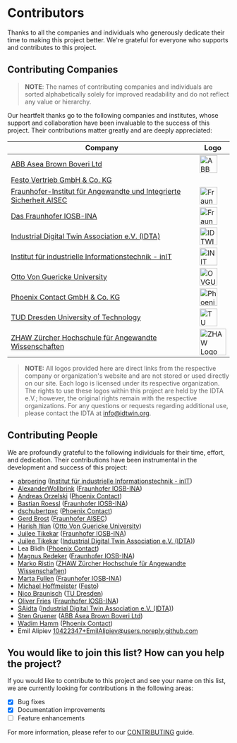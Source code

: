 # Contributors

Thanks to all the companies and individuals who generously dedicate their time to making this project better. We're grateful for everyone who supports and
contributes to this project.

## Contributing Companies

> **NOTE**: The names of contributing companies and individuals are sorted alphabetically solely for improved readability and do not reflect any value or hierarchy.

Our heartfelt thanks go to the following companies and institutes, whose support and collaboration have been invaluable to the success of this project. Their
contributions matter greatly and are deeply appreciated:

| Company                                                                                                 | Logo                                                                                                                                                        |
|---------------------------------------------------------------------------------------------------------|-------------------------------------------------------------------------------------------------------------------------------------------------------------|
| [ABB Asea Brown Boveri Ltd](https://new.abb.com/)                                                       | <img src="https://global.abb/content/dam/abb-etc/commons/abb-logo.svg" alt="ABB Logo" height="40">                                             |
| [Festo Vertrieb GmbH & Co. KG](https://www.festo.com)                                                   |                                         |
| [Fraunhofer-Institut für Angewandte und Integrierte Sicherheit AISEC](https://www.aisec.fraunhofer.de/) | <img src="https://www.aisec.fraunhofer.de/content/dam/aisec/aisec_190x52.gif" alt="Fraunhofer AISEC Logo" height="40">                         |
| [Das Fraunhofer IOSB-INA](https://www.iosb-ina.fraunhofer.de/)                                          | <img src="https://www.iosb-ina.fraunhofer.de/content/dam/iosb/iosb-ina/images/Logo%20IOSB-INA.png" alt="Fraunhofer IOSB-INA Logo" height="40"> |
| [Industrial Digital Twin Association e.V. (IDTA)](https://www.idtwin.org/)                              | <img src="https://industrialdigitaltwin.org/wp-content/themes/idta/vendor/images/idta-logo.png" alt="IDTWIN Logo" height="40">                 |
| [Institut für industrielle Informationstechnik - inIT](https://www.init-owl.de)                         | <img src="https://www.init-owl.de/_assets/b98240e3631bd1ea783947ec89785f58/Img/inIT_2020.svg" alt="INIT OWL Logo" height="40">            |
| [Otto Von Guericke University](https://www.ovgu.de)                                                     | <img src="https://www.ovgu.de/pub/theme/ovgu_min_theme/skin/img/logo_std.png" alt="OVGU Logo" height="40">                                     |
| [Phoenix Contact GmbH & Co. KG](https://www.phoenixcontact.com/)                                        | <img src="https://static.phoenixcontact.com/common/assets/images/signal-chain.svg" alt="Phoenix Contact Logo" height="40">                     |
| [TUD Dresden University of Technology](https://tu-dresden.de/)                                          | <img src="https://tu-dresden.de/tu-dresden/profil/ressourcen/bilder/markenwerte/TUD_Vorschaubilder_Marke_640x430_Logo_2.jpg" alt="TU Dresden Logo" height="40">                                |
| [ZHAW Zürcher Hochschule für Angewandte Wissenschaften](https://www.zhaw.ch/)                           | <img src="https://upload.wikimedia.org/wikipedia/commons/thumb/e/e6/ZHAW_Logo.svg/514px-ZHAW_Logo.svg.png" alt="ZHAW Logo" height="60">        |

> **NOTE:** All logos provided here are direct links from the respective company or organization's website and are not stored or used directly on our site. Each logo is licensed under its respective organization. The rights to use these logos within this project are held by the IDTA e.V.; however, the original rights remain with the respective organizations. For any questions or requests regarding additional use, please contact the IDTA at info@idtwin.org.


## Contributing People

We are profoundly grateful to the following individuals for their time, effort, and dedication. Their contributions have been instrumental in the development
and success of this project:

* [abroering](https://github.com/abroering) ([Institut für industrielle Informationstechnik - inIT](https://www.init-owl.de))
* [AlexanderWollbrink](https://github.com/AlexanderWollbrink) ([Fraunhofer IOSB-INA](https://www.iosb-ina.fraunhofer.de/))
* [Andreas Orzelski](https://github.com/aorzelskiGH) ([Phoenix Contact](https://www.phoenixcontact.com/))
* [Bastian Roessl](mailto:bastian.roessl@iosb-ina.fraunhofer.de) ([Fraunhofer IOSB-INA](https://www.iosb-ina.fraunhofer.de/))
* [dschubertpxc](https://github.com/dschubertpxc) ([Phoenix Contact](https://www.phoenixcontact.com/))
* [Gerd Brost](mailto:gerd.brost@aisec.fraunhofer.de) ([Fraunhofer AISEC](https://www.aisec.fraunhofer.de/))
* [Harish Itian](https://github.com/harishpakala) ([Otto Von Guericke University](https://www.ovgu.de))
* [Juilee Tikekar](https://github.com/jjtikekar) ([Fraunhofer IOSB-INA](https://www.iosb-ina.fraunhofer.de/))
* [Juilee Tikekar](https://github.com/juileetikekar) ([Industrial Digital Twin Association e.V. (IDTA)](https://www.idtwin.org/))
* Lea Blidh ([Phoenix Contact](https://www.phoenixcontact.com/))
* [Magnus Redeker](https://github.com/magnus-redeker) ([Fraunhofer IOSB-INA](https://www.iosb-ina.fraunhofer.de/))
* [Marko Ristin](https://github.com/mristin) ([ZHAW Zürcher Hochschule für Angewandte Wissenschaften](https://www.zhaw.ch/))
* [Marta Fullen](https://github.com/martafullen) ([Fraunhofer IOSB-INA](https://www.iosb-ina.fraunhofer.de/))
* [Michael Hoffmeister](https://github.com/MichaelHoffmeisterFesto) ([Festo](https://www.festo.com))
* [Nico Braunisch](mailto:nico.braunisch@tu-dresden.de) ([TU Dresden](https://tu-dresden.de/))
* [Oliver Fries](https://github.com/Freezor) ([Fraunhofer IOSB-INA](https://www.iosb-ina.fraunhofer.de/))
* [SAidta](https://github.com/SAidta) ([Industrial Digital Twin Association e.V. (IDTA)](https://www.idtwin.org/))
* [Sten Gruener](https://github.com/StenGruener) ([ABB Asea Brown Boveri Ltd](https://new.abb.com/))
* [Wadim Hamm](https://github.com/whamm86) ([Phoenix Contact](https://www.phoenixcontact.com/))
* Emil Alipiev <10422347+EmilAlipiev@users.noreply.github.com>






## You would like to join this list? How can you help the project?

If you would like to contribute to this project and see your name on this list, we are currently looking for contributions in the following areas:

- [X] Bug fixes
- [X] Documentation improvements
- [ ] Feature enhancements

For more information, please refer to our [CONTRIBUTING](CONTRIBUTING.md) guide.
